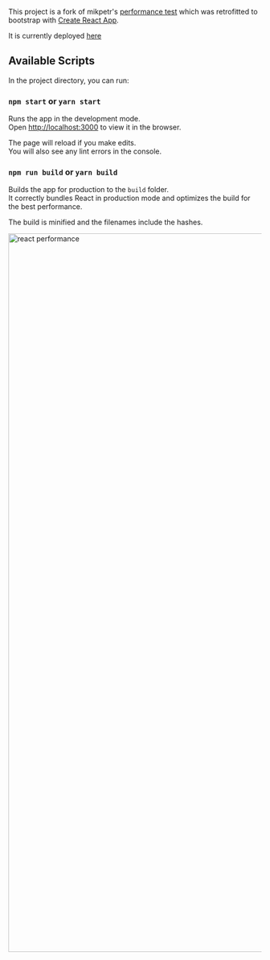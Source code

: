 This project is a fork of mikpetr's [performance test](https://github.com/mikpetr/react-performance-test) which was retrofitted to bootstrap with [Create React App](https://github.com/facebook/create-react-app).

It is currently deployed [here](https://sridatta19.github.io/react-performance-test/)

## Available Scripts

In the project directory, you can run:

### `npm start` or `yarn start`

Runs the app in the development mode.<br>
Open [http://localhost:3000](http://localhost:3000) to view it in the browser.

The page will reload if you make edits.<br>
You will also see any lint errors in the console.

### `npm run build` or `yarn build`

Builds the app for production to the `build` folder.<br>
It correctly bundles React in production mode and optimizes the build for the best performance.

The build is minified and the filenames include the hashes.<br>

<img width="1430" alt="react performance" src="https://user-images.githubusercontent.com/11784027/49059119-56e37f00-f22d-11e8-8203-d3d141748761.png">
